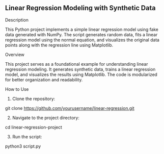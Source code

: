 ## Linear Regression Modeling with Synthetic Data

Description

This Python project implements a simple linear regression model using fake data generated with NumPy. The script generates random data, fits a linear regression model using the normal equation, and visualizes the original data points along with the regression line using Matplotlib.


Overview

This project serves as a foundational example for understanding linear regression modeling. It generates synthetic data, trains a linear regression model, and visualizes the results using Matplotlib. The code is modularized for better organization and readability.


How to Use

1. Clone the repository:

  git clone https://github.com/yourusername/linear-regression.git


2. Navigate to the project directory:

  cd linear-regression-project


3. Run the script:

  python3 script.py
